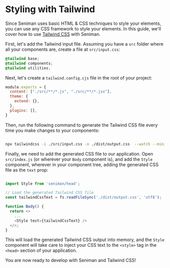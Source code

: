 # Styling with Tailwind

Since Seniman uses basic HTML & CSS techniques to style your elements, you can use any CSS framework to style your elements. In this guide, we'll cover how to use [Tailwind CSS](https://tailwindcss.com/) with Seniman.

First, let's add the Tailwind input file. Assuming you have a `src` folder where all your components are, create a file at `src/input.css`:

```css
@tailwind base;
@tailwind components;
@tailwind utilities;
```

Next, let's create a `tailwind.config.cjs` file in the root of your project:

```js
module.exports = {
  content: ["./src/**/*.js", "./src/**/*.jsx"],
  theme: {
    extend: {},
  },
  plugins: [],
}
```

Then, run the following command to generate the Tailwind CSS file every time you make changes to your components:

```bash

npx tailwindcss -i ./src/input.css -o ./dist/output.css  --watch --minify

```

Finally, we need to add the generated CSS file to our application. Open `src/index.js` (or wherever your `Body` component is), and add the `Style` component, wherever in your component tree, adding the generated CSS file as the `text` prop:

```js

import Style from 'seniman/head';

// Load the generated Tailwind CSS file 
const tailwindCssText = fs.readFileSync('./dist/output.css', 'utf8');

function Body() {
  return <>
    ...
    <Style text={tailwindCssText} />
  </>;
}
```

This will load the generated Tailwind CSS output into memory, and the `Style` component will take care to inject your CSS text to the `<style>` tag in the `<head>` section of your application.

You are now ready to develop with Seniman and Tailwind CSS!